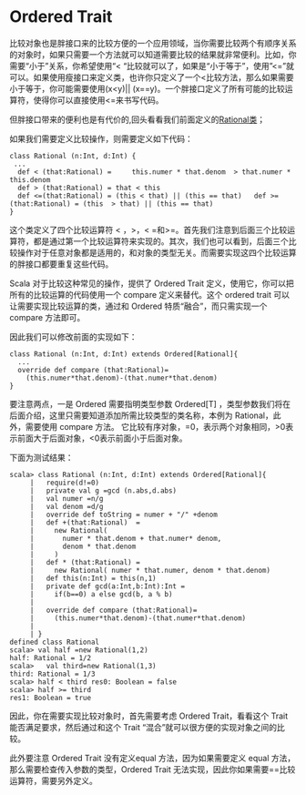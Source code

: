 # Ordered Trait #

比较对象也是胖接口来的比较方便的一个应用领域，当你需要比较两个有顺序关系的对象时，如果只需要一个方法就可以知道需要比较的结果就非常便利。比如，你需要“小于”关系，你希望使用“< “比较就可以了，如果是“小于等于”，使用”<=”就可以。如果使用瘦接口来定义类，也许你只定义了一个<比较方法，那么如果需要小于等于，你可能需要使用(x<y)|| (x==y)。一个胖接口定义了所有可能的比较运算符，使得你可以直接使用<=来书写代码。

但胖接口带来的便利也是有代价的,回头看看我们前面定义的[Rational类](http://www.imobilebbs.com/wordpress/archives/4826)；

如果我们需要定义比较操作，则需要定义如下代码：

```
class Rational (n:Int, d:Int) {
 ...
  def < (that:Rational) =     this.numer * that.denom  > that.numer * this.denom
  def > (that:Rational) = that < this
  def <=(that:Rational) = (this < that) || (this == that)   def >=(that:Rational) = (this  > that) || (this == that)
}
```

这个类定义了四个比较运算符 < ，>，< =和>=。首先我们注意到后面三个比较运算符，都是通过第一个比较运算符来实现的。其次，我们也可以看到，后面三个比较操作对于任意对象都是适用的，和对象的类型无关。而需要实现这四个比较运算的胖接口都要重复这些代码。

Scala 对于比较这种常见的操作，提供了 Ordered Trait 定义，使用它，你可以把所有的比较运算的代码使用一个 compare 定义来替代。这个 ordered trait 可以让需要实现比较运算的类，通过和 Ordered 特质“融合”，而只需实现一个 compare 方法即可。

因此我们可以修改前面的实现如下：

```
class Rational (n:Int, d:Int) extends Ordered[Rational]{
  ...
  override def compare (that:Rational)=
    (this.numer*that.denom)-(that.numer*that.denom)
}
```

要注意两点，一是 Ordered 需要指明类型参数 Ordered[T] ，类型参数我们将在后面介绍，这里只需要知道添加所需比较类型的类名称，本例为 Rational，此外，需要使用 compare 方法。 它比较有序对象，=0，表示两个对象相同，>0表示前面大于后面对象，<0表示前面小于后面对象。

下面为测试结果：

```
scala> class Rational (n:Int, d:Int) extends Ordered[Rational]{
     |   require(d!=0)
     |   private val g =gcd (n.abs,d.abs)
     |   val numer =n/g
     |   val denom =d/g
     |   override def toString = numer + "/" +denom
     |   def +(that:Rational)  =
     |     new Rational(
     |       numer * that.denom + that.numer* denom,
     |       denom * that.denom
     |     )
     |   def * (that:Rational) =
     |     new Rational( numer * that.numer, denom * that.denom)
     |   def this(n:Int) = this(n,1)
     |   private def gcd(a:Int,b:Int):Int =
     |     if(b==0) a else gcd(b, a % b)
     |
     |   override def compare (that:Rational)=
     |     (this.numer*that.denom)-(that.numer*that.denom)
     |
     | }
defined class Rational
scala> val half =new Rational(1,2)
half: Rational = 1/2
scala>   val third=new Rational(1,3)
third: Rational = 1/3
scala> half < third res0: Boolean = false
scala> half >= third
res1: Boolean = true
```

因此，你在需要实现比较对象时，首先需要考虑 Ordered Trait，看看这个 Trait 能否满足要求，然后通过和这个 Trait “混合”就可以很方便的实现对象之间的比较。

此外要注意  Ordered Trait 没有定义equal 方法，因为如果需要定义 equal 方法，那么需要检查传入参数的类型，Ordered Trait 无法实现，因此你如果需要==比较运算符，需要另外定义。
